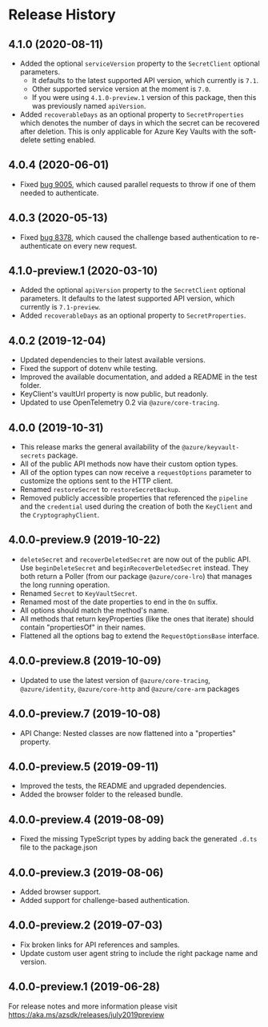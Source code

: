 # Release History

## 4.1.0 (2020-08-11)

- Added the optional `serviceVersion` property to the `SecretClient` optional parameters.
    - It defaults to the latest supported API version, which currently is `7.1`.
    - Other supported service version at the moment is `7.0`.
    - If you were using `4.1.0-preview.1` version of this package, then this was previously named `apiVersion`.
- Added `recoverableDays` as an optional property to `SecretProperties` which denotes the number of days in which the secret can be recovered after deletion. This is only applicable for Azure Key Vaults with the soft-delete setting enabled.

## 4.0.4 (2020-06-01)

- Fixed [bug 9005](https://github.com/Azure/azure-sdk-for-js/issues/9005), which caused parallel requests to throw if one of them needed to authenticate.

## 4.0.3 (2020-05-13)

- Fixed [bug 8378](https://github.com/Azure/azure-sdk-for-js/issues/8378), which caused the challenge based authentication to re-authenticate on every new request.

## 4.1.0-preview.1 (2020-03-10)

- Added the optional `apiVersion` property to the `SecretClient` optional parameters.
  It defaults to the latest supported API version, which currently is `7.1-preview`.
- Added `recoverableDays` as an optional property to `SecretProperties`.

## 4.0.2 (2019-12-04)

- Updated dependencies to their latest available versions.
- Fixed the support of dotenv while testing.
- Improved the available documentation, and added a README in the test folder.
- KeyClient's vaultUrl property is now public, but readonly.
- Updated to use OpenTelemetry 0.2 via `@azure/core-tracing`.

## 4.0.0 (2019-10-31)

- This release marks the general availability of the `@azure/keyvault-secrets` package.
- All of the public API methods now have their custom option types.
- All of the option types can now receive a `requestOptions` parameter to customize the options sent to the HTTP client.
- Renamed `restoreSecret` to `restoreSecretBackup`.
- Removed publicly accessible properties that referenced the `pipeline` and the `credential` used during the creation of both the `KeyClient` and the `CryptographyClient`.

## 4.0.0-preview.9 (2019-10-22)

- `deleteSecret` and `recoverDeletedSecret` are now out of the public API.
  Use `beginDeleteSecret` and `beginRecoverDeletedSecret` instead.
  They both return a Poller (from our package `@azure/core-lro`) that manages the long running operation.
- Renamed `Secret` to `KeyVaultSecret`.
- Renamed most of the date properties to end in the `On` suffix.
- All options should match the method's name.
- All methods that return keyProperties (like the ones that iterate) should contain "propertiesOf" in their names.
- Flattened all the options bag to extend the `RequestOptionsBase` interface.

## 4.0.0-preview.8 (2019-10-09)

- Updated to use the latest version of `@azure/core-tracing`, `@azure/identity`, `@azure/core-http` and `@azure/core-arm` packages

## 4.0.0-preview.7 (2019-10-08)

- API Change: Nested classes are now flattened into a "properties" property.

## 4.0.0-preview.5 (2019-09-11)

- Improved the tests, the README and upgraded dependencies.
- Added the browser folder to the released bundle.

## 4.0.0-preview.4 (2019-08-09)

- Fixed the missing TypeScript types by adding back the generated `.d.ts` file to the package.json

## 4.0.0-preview.3 (2019-08-06)

- Added browser support.
- Added support for challenge-based authentication.

## 4.0.0-preview.2 (2019-07-03)

- Fix broken links for API references and samples.
- Update custom user agent string to include the right package name and version.

## 4.0.0-preview.1 (2019-06-28)

For release notes and more information please visit
https://aka.ms/azsdk/releases/july2019preview
